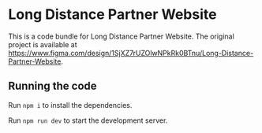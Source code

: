 
  # Long Distance Partner Website

  This is a code bundle for Long Distance Partner Website. The original project is available at https://www.figma.com/design/1SjXZ7rUZOlwNPkRk0BTnu/Long-Distance-Partner-Website.

  ## Running the code

  Run `npm i` to install the dependencies.

  Run `npm run dev` to start the development server.
  